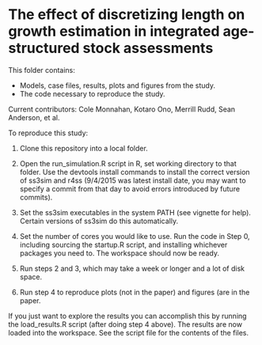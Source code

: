 The effect of discretizing length on growth estimation in integrated age-structured stock assessments
=======================

This folder contains:

- Models, case files, results, plots and figures from the study.
- The code necessary to reproduce the study.

Current contributors: Cole Monnahan, Kotaro Ono, Merrill Rudd, Sean
Anderson, et al.

To reproduce this study:

1. Clone this repository into a local folder.

2. Open the run_simulation.R script in R, set working directory to that folder. Use
the devtools install commands to install the correct version of ss3sim and
r4ss (9/4/2015 was latest install date, you may want to specify a commit
from that day to avoid errors introduced by future commits).

3. Set the ss3sim executables in the system PATH (see vignette for
   help). Certain versions of ss3sim do this automatically.

4. Set the number of cores you would like to use. Run the code in Step 0,
including sourcing the startup.R script, and installing whichever packages
you need to. The workspace should now be ready.

5. Run steps 2 and 3, which may take a week or longer and a lot of disk
space.

6. Run step 4 to reproduce plots (not in the paper) and figures (are in the
paper.

If you just want to explore the results you can accomplish this by running
the load_results.R script (after doing step 4 above). The results are now
loaded into the workspace. See the script file for the contents of the
files.


